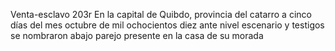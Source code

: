 Venta-esclavo
203r
En la capital de Quibdo, provincia del catarro a cinco días del mes
octubre de mil ochocientos diez ante nivel escenario y testigos
se nombraron abajo parejo presente en la casa de su morada